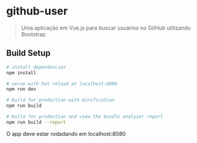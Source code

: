 # github-user

> Uma aplicação em Vue.js para buscar usuários no GitHub utilizando Bootstrap

## Build Setup

``` bash
# install dependencies
npm install

# serve with hot reload at localhost:8080
npm run dev

# build for production with minification
npm run build

# build for production and view the bundle analyzer report
npm run build --report
```

O app deve estar rodadando em localhost:8080
